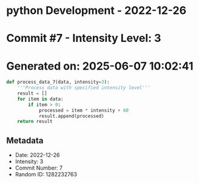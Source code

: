 ﻿# python Development - 2022-12-26
# Commit #7 - Intensity Level: 3
# Generated on: 2025-06-07 10:02:41
```python
def process_data_7(data, intensity=3):
    '''Process data with specified intensity level'''
    result = []
    for item in data:
        if item > 0:
            processed = item * intensity + 60
            result.append(processed)
    return result
```
## Metadata
- Date: 2022-12-26
- Intensity: 3
- Commit Number: 7
- Random ID: 1282232763
